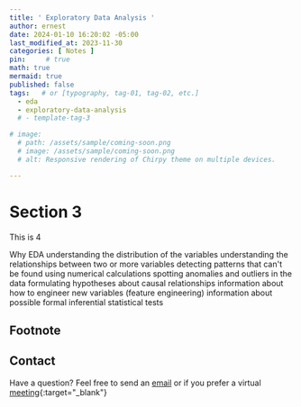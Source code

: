 ```yaml
---
title: ' Exploratory Data Analysis '
author: ernest
date: 2024-01-10 16:20:02 -05:00
last_modified_at: 2023-11-30
categories: [ Notes ]
pin:     # true
math: true
mermaid: true
published: false
tags:   # or [typography, tag-01, tag-02, etc.]
  - eda
  - exploratory-data-analysis
  # - template-tag-3

# image: 
  # path: /assets/sample/coming-soon.png
  # image: /assets/sample/coming-soon.png
  # alt: Responsive rendering of Chirpy theme on multiple devices.

---
```



# Section 3
  
  This is 4





Why EDA
	understanding the distribution of the variables
	understanding the relationships between two or more variables
	detecting patterns that can't be found using numerical calculations
	spotting anomalies and outliers in the data
	formulating hypotheses about causal relationships
	information about how to engineer new variables (feature engineering)
	information about possible formal inferential statistical tests










## Footnote

[^1]: The footnote source
[^2]: The 2nd footnote source




## Contact

Have a question? Feel free to send an [email](mailto:s.ernest@gmx.us) or if you prefer a virtual [meeting]( https://calendly.com/s-earnest/15min ){:target="_blank"}




